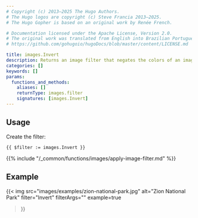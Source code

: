 ```yaml
---
# Copyright (c) 2013–2025 The Hugo Authors.
# The Hugo logos are copyright (c) Steve Francia 2013–2025.
# The Hugo Gopher is based on an original work by Renée French.

# Documentation licensed under the Apache License, Version 2.0.
# The original work was translated from English into Brazilian Portuguese.
# https://github.com/gohugoio/hugoDocs/blob/master/content/LICENSE.md

title: images.Invert
description: Returns an image filter that negates the colors of an image.
categories: []
keywords: []
params:
  functions_and_methods:
    aliases: []
    returnType: images.filter
    signatures: [images.Invert]
---
```


## Usage

Create the filter:

```go-html-template
{{ $filter := images.Invert }}
```

{{% include "/_common/functions/images/apply-image-filter.md" %}}

## Example

{{< img
  src="images/examples/zion-national-park.jpg"
  alt="Zion National Park"
  filter="Invert"
  filterArgs=""
  example=true
>}}

